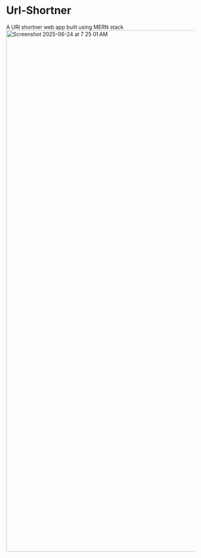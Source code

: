 # Url-Shortner
A URl shortner web app built using MERN stack
<img width="1392" alt="Screenshot 2025-06-24 at 7 25 01 AM" src="https://github.com/user-attachments/assets/0ebc7568-e96f-41b2-8a0b-0692c38d4517" />
